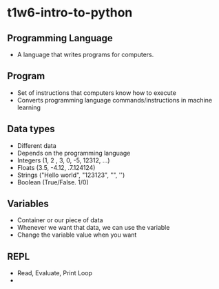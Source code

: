 # t1w6-intro-to-python

## Programming Language

- A language that writes programs for computers.

## Program

- Set of instructions that computers know how to execute
- Converts programming language commands/instructions in machine learning

## Data types

- Different data
- Depends on the programming language
- Integers (1, 2 , 3, 0, -5, 12312, ...)
- Floats (3.5, -4.12, .7.124124)
- Strings ("Hello world", "123123", "", '')
- Boolean (True/False. 1/0)


## Variables 

- Container or our piece of data
- Whenever we want that data, we can use the variable
- Change the variable value when you want

## REPL

- Read, Evaluate, Print Loop
- 